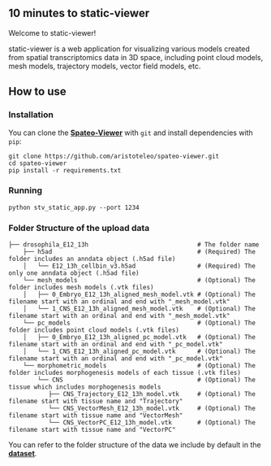 
## 10 minutes to static-viewer

Welcome to static-viewer!

static-viewer is a web application for visualizing various models created from spatial transcriptomics data in 3D space, 
including point cloud models, mesh models, trajectory models, vector field models, etc.

## How to use

### Installation
You can clone the [**Spateo-Viewer**](https://github.com/aristoteleo/spateo-viewer) with ``git`` and install dependencies with ``pip``:

    git clone https://github.com/aristoteleo/spateo-viewer.git
    cd spateo-viewer
    pip install -r requirements.txt

### Running

    python stv_static_app.py --port 1234

### Folder Structure of the upload data

```
├── drosophila_E12_13h                              # The folder name 
    ├── h5ad                                        # (Required) The folder includes an anndata object (.h5ad file)
    │   └── E12_13h_cellbin_v3.h5ad                 # (Required) The only one anndata object (.h5ad file)
    └── mesh_models                                 # (Optional) The folder includes mesh models (.vtk files)
    │   ├── 0_Embryo_E12_13h_aligned_mesh_model.vtk # (Optional) The filename start with an ordinal and end with "_mesh_model.vtk"
    │   └── 1_CNS_E12_13h_aligned_mesh_model.vtk    # (Optional) The filename start with an ordinal and end with "_mesh_model.vtk"
    └── pc_models                                   # (Optional) The folder includes point cloud models (.vtk files)
    │   ├── 0_Embryo_E12_13h_aligned_pc_model.vtk   # (Optional) The filename start with an ordinal and end with "_pc_model.vtk"
    │   └── 1_CNS_E12_13h_aligned_pc_model.vtk      # (Optional) The filename start with an ordinal and end with "_pc_model.vtk"
    └── morphometric_models                         # (Optional) The folder includes morphogenesis models of each tissue (.vtk files)
        └── CNS                                     # (Optional) The tissue which includes morphogenesis models
           ├── CNS_Trajectory_E12_13h_model.vtk     # (Optional) The filename start with tissue name and "Trajectory"
           └── CNS_VectorMesh_E12_13h_model.vtk     # (Optional) The filename start with tissue name and "VectorMesh"
           └── CNS_VectorPC_E12_13h_model.vtk       # (Optional) The filename start with tissue name and "VectorPC"
```

You can refer to the folder structure of the data we include by default in the [**dataset**](https://github.com/aristoteleo/spateo-viewer/blob/main/stviewer/assets/dataset).

